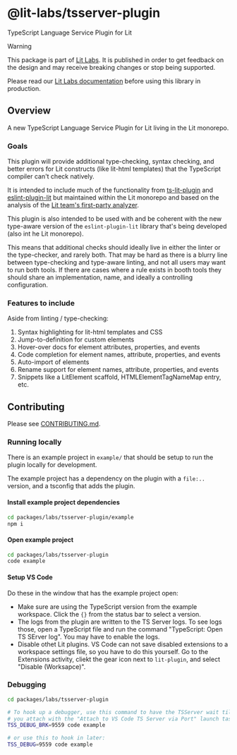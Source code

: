 # @lit-labs/tsserver-plugin

TypeScript Language Service Plugin for Lit

> [!WARNING]
>
> This package is part of [Lit Labs](https://lit.dev/docs/libraries/labs/). It
> is published in order to get feedback on the design and may receive breaking
> changes or stop being supported.
>
> Please read our [Lit Labs documentation](https://lit.dev/docs/libraries/labs/)
> before using this library in production.

## Overview

A new TypeScript Language Service Plugin for Lit living in the Lit monorepo.

### Goals

This plugin will provide additional type-checking, syntax checking, and better
errors for Lit constructs (like lit-html templates) that the TypeScript compiler
can't check natively.

It is intended to include much of the functionality from
[ts-lit-plugin](https://github.com/runem/lit-analyzer/tree/master/packages/ts-lit-plugin)
and [eslint-plugin-lit](https://github.com/43081j/eslint-plugin-lit) but
maintained within the Lit monorepo and based on the analysis of the [Lit team's
first-party
analyzer](https://github.com/lit/lit/tree/main/packages/labs/analyzer).

This plugin is also intended to be used with and be coherent with the new
type-aware version of the `eslint-plugin-lit` library that's being developed
(also int he Lit monorepo).

This means that additional checks should ideally live in either the linter or
the type-checker, and rarely both. That may be hard as there is a blurry line
between type-checking and type-aware linting, and not all users may want to run
both tools. If there are cases where a rule exists in booth tools they should
share an implementation, name, and ideally a controlling configuration.

### Features to include

Aside from linting / type-checking:

1. Syntax highlighting for lit-html templates and CSS
2. Jump-to-definition for custom elements
3. Hover-over docs for element attributes, properties, and events
4. Code completion for element names, attribute, properties, and events
5. Auto-import of elements
6. Rename support for element names, attribute, properties, and events
7. Snippets like a LitElement scaffold, HTMLElementTagNameMap entry, etc.

## Contributing

Please see [CONTRIBUTING.md](../../../CONTRIBUTING.md).

### Running locally

There is an example project in `example/` that should be setup to run the plugin
locally for development.

The example project has a dependency on the plugin with a `file:..` version, and
a tsconfig that adds the plugin.

#### Install example project dependencies

```sh
cd packages/labs/tsserver-plugin/example
npm i
```

#### Open example project

```sh
cd packages/labs/tsserver-plugin
code example
```

#### Setup VS Code

Do these in the window that has the example project open:

- Make sure are using the TypeScript version from the example workspace. Click
  the `{}` from the status bar to select a version.
- The logs from the plugin are written to the TS Server logs. To see logs those,
  open a TypeScript file and run the command "TypeScript: Open TS SErver log".
  You may have to enable the logs.
- Disable othet Lit plugins. VS Code can not save disabled extensions to a
  workspace settings file, so you have to do this yourself. Go to the Extensions
  activity, cliekt the gear icon next to `lit-plugin`, and select
  "Disable (Worksapce)".

### Debugging

```sh
cd packages/labs/tsserver-plugin

# To hook up a debugger, use this command to have the TSServer wait till
# you attach with the "Attach to VS Code TS Server via Port" launch task.
TSS_DEBUG_BRK=9559 code example

# or use this to hook in later:
TSS_DEBUG=9559 code example
```
